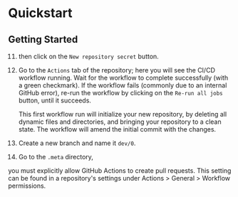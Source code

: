 # Quickstart

## Getting Started






11. then click on the `New repository secret` button.
4. Go to the `Actions` tab of the repository; here you will see the CI/CD workflow running.
   Wait for the workflow to complete successfully (with a green checkmark).
   If the workflow fails (commonly due to an internal GitHub error),
   re-run the workflow by clicking on the `Re-run all jobs` button, until it succeeds.

   This first workflow run will initialize your new repository, by deleting all dynamic files and directories,
   and bringing your repository to a clean state. The workflow will amend the initial commit with the changes.
5. Create a new branch and name it `dev/0`.
6. Go to the `.meta` directory,


you must explicitly allow GitHub Actions to create pull requests.
This setting can be found in a repository's settings under Actions > General > Workflow permissions.

